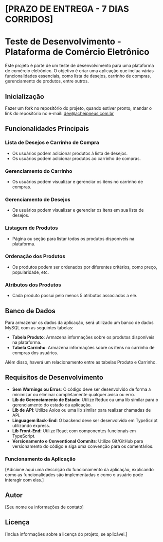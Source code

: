 # [PRAZO DE ENTREGA - 7 DIAS CORRIDOS]
# Teste de Desenvolvimento - Plataforma de Comércio Eletrônico 

Este projeto é parte de um teste de desenvolvimento para uma plataforma de comércio eletrônico. O objetivo é criar uma aplicação que inclua várias funcionalidades essenciais, como lista de desejos, carrinho de compras, gerenciamento de produtos, entre outros.

## Inicialização

Fazer um fork no repositório do projeto, quando estiver pronto, mandar o link do repositório no e-mail: dev@acheipneus.com.br 

## Funcionalidades Principais

### Lista de Desejos e Carrinho de Compra
- Os usuários podem adicionar produtos à lista de desejos.
- Os usuários podem adicionar produtos ao carrinho de compras.

### Gerenciamento do Carrinho
- Os usuários podem visualizar e gerenciar os itens no carrinho de compras.

### Gerenciamento de Desejos
- Os usuários podem visualizar e gerenciar os itens em sua lista de desejos.

### Listagem de Produtos
- Página ou seção para listar todos os produtos disponíveis na plataforma.

### Ordenação dos Produtos
- Os produtos podem ser ordenados por diferentes critérios, como preço, popularidade, etc.

### Atributos dos Produtos
- Cada produto possui pelo menos 5 atributos associados a ele.

## Banco de Dados
Para armazenar os dados da aplicação, será utilizado um banco de dados MySQL com as seguintes tabelas:

- **Tabela Produto**: Armazena informações sobre os produtos disponíveis na plataforma.
- **Tabela Carrinho**: Armazena informações sobre os itens no carrinho de compras dos usuários.

Além disso, haverá um relacionamento entre as tabelas Produto e Carrinho.

## Requisitos de Desenvolvimento

- **Sem Warnings ou Erros**: O código deve ser desenvolvido de forma a minimizar ou eliminar completamente qualquer aviso ou erro.
- **Lib de Gerenciamento de Estado**: Utilize Redux ou uma lib similar para o gerenciamento do estado da aplicação.
- **Lib de API**: Utilize Axios ou uma lib similar para realizar chamadas de API.
- **Linguagem Back-End**: O backend deve ser desenvolvido em TypeScript utilizando express.
- **Lib Front-End**: Utilize React com componentes funcionais em TypeScript.
- **Versionamento e Conventional Commits**: Utilize Git/GitHub para versionamento do código e siga uma convenção para os comentários.

### Funcionamento da Aplicação

[Adicione aqui uma descrição do funcionamento da aplicação, explicando como as funcionalidades são implementadas e como o usuário pode interagir com elas.]

## Autor
[Seu nome ou informações de contato]

## Licença
[Inclua informações sobre a licença do projeto, se aplicável.]
